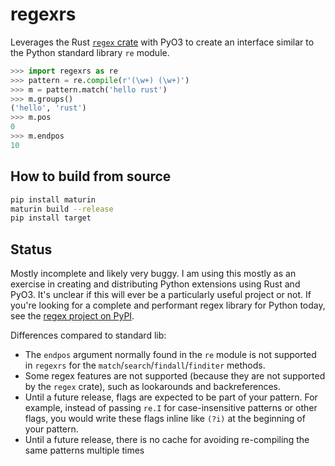 # regexrs

Leverages the Rust [`regex` crate](https://crates.io/crates/regex) with PyO3 to create an interface similar to the Python 
standard library `re` module.


```python
>>> import regexrs as re
>>> pattern = re.compile(r'(\w+) (\w+)')
>>> m = pattern.match('hello rust')
>>> m.groups()
('hello', 'rust')
>>> m.pos
0
>>> m.endpos
10
```

## How to build from source

```bash
pip install maturin
maturin build --release
pip install target
```

## Status

Mostly incomplete and likely very buggy. I am using this mostly as an exercise in creating and distributing Python extensions using Rust and PyO3. 
It's unclear if this will ever be a particularly useful project or not. If you're looking for a complete and performant 
regex library for Python today, see the [regex project on PyPI](https://pypi.org/project/regex/).


Differences compared to standard lib:

- The `endpos` argument normally found in the `re` module is not supported in `regexrs` for the `match`/`search`/`findall`/`finditer` methods. 
- Some regex features are not supported (because they are not supported by the `regex` crate), such as lookarounds and backreferences.
- Until a future release, flags are expected to be part of your pattern. For example, instead of passing `re.I` for case-insensitive patterns or other flags, you would write these flags inline like `(?i)` at the beginning of your pattern.
- Until a future release, there is no cache for avoiding re-compiling the same patterns multiple times

